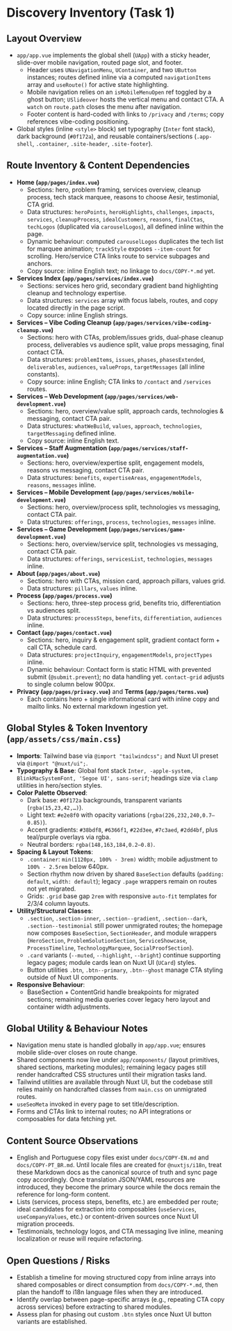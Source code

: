 # Discovery Inventory (Task 1)

## Layout Overview
- `app/app.vue` implements the global shell (`UApp`) with a sticky header, slide-over mobile navigation, routed page slot, and footer.
  - Header uses `UNavigationMenu`, `UContainer`, and two `UButton` instances; routes defined inline via a computed `navigationItems` array and `useRoute()` for active state highlighting.
  - Mobile navigation relies on an `isMobileMenuOpen` ref toggled by a ghost button; `USlideover` hosts the vertical menu and contact CTA. A `watch` on `route.path` closes the menu after navigation.
  - Footer content is hard-coded with links to `/privacy` and `/terms`; copy references vibe-coding positioning.
- Global styles (inline `<style>` block) set typography (`Inter` font stack), dark background (`#0f172a`), and reusable containers/sections (`.app-shell`, `.container`, `.site-header`, `.site-footer`).

## Route Inventory & Content Dependencies
- **Home (`app/pages/index.vue`)**
  - Sections: hero, problem framing, services overview, cleanup process, tech stack marquee, reasons to choose Aesir, testimonial, CTA grid.
  - Data structures: `heroPoints`, `heroHighlights`, `challenges`, `impacts`, `services`, `cleanupProcess`, `idealCustomers`, `reasons`, `finalCtas`, `techLogos` (duplicated via `carouselLogos`), all defined inline within the page.
  - Dynamic behaviour: computed `carouselLogos` duplicates the tech list for marquee animation; `trackStyle` exposes `--item-count` for scrolling. Hero/service CTA links route to service subpages and anchors.
  - Copy source: inline English text; no linkage to `docs/COPY-*.md` yet.
- **Services Index (`app/pages/services/index.vue`)**
  - Sections: services hero grid, secondary gradient band highlighting cleanup and technology expertise.
  - Data structures: `services` array with focus labels, routes, and copy located directly in the page script.
  - Copy source: inline English strings.
- **Services – Vibe Coding Cleanup (`app/pages/services/vibe-coding-cleanup.vue`)**
  - Sections: hero with CTAs, problem/issues grids, dual-phase cleanup process, deliverables vs audience split, value props messaging, final contact CTA.
  - Data structures: `problemItems`, `issues`, `phases`, `phasesExtended`, `deliverables`, `audiences`, `valueProps`, `targetMessages` (all inline constants).
  - Copy source: inline English; CTA links to `/contact` and `/services` routes.
- **Services – Web Development (`app/pages/services/web-development.vue`)**
  - Sections: hero, overview/value split, approach cards, technologies & messaging, contact CTA pair.
  - Data structures: `whatWeBuild`, `values`, `approach`, `technologies`, `targetMessaging` defined inline.
  - Copy source: inline English text.
- **Services – Staff Augmentation (`app/pages/services/staff-augmentation.vue`)**
  - Sections: hero, overview/expertise split, engagement models, reasons vs messaging, contact CTA pair.
  - Data structures: `benefits`, `expertiseAreas`, `engagementModels`, `reasons`, `messages` inline.
- **Services – Mobile Development (`app/pages/services/mobile-development.vue`)**
  - Sections: hero, overview/process split, technologies vs messaging, contact CTA pair.
  - Data structures: `offerings`, `process`, `technologies`, `messages` inline.
- **Services – Game Development (`app/pages/services/game-development.vue`)**
  - Sections: hero, overview/service split, technologies vs messaging, contact CTA pair.
  - Data structures: `offerings`, `servicesList`, `technologies`, `messages` inline.
- **About (`app/pages/about.vue`)**
  - Sections: hero with CTAs, mission card, approach pillars, values grid.
  - Data structures: `pillars`, `values` inline.
- **Process (`app/pages/process.vue`)**
  - Sections: hero, three-step process grid, benefits trio, differentiation vs audiences split.
  - Data structures: `processSteps`, `benefits`, `differentiation`, `audiences` inline.
- **Contact (`app/pages/contact.vue`)**
  - Sections: hero, inquiry & engagement split, gradient contact form + call CTA, schedule card.
  - Data structures: `projectInquiry`, `engagementModels`, `projectTypes` inline.
  - Dynamic behaviour: Contact form is static HTML with prevented submit (`@submit.prevent`); no data handling yet. `contact-grid` adjusts to single column below 900px.
- **Privacy (`app/pages/privacy.vue`)** and **Terms (`app/pages/terms.vue`)**
  - Each contains hero + single informational card with inline copy and mailto links. No external markdown ingestion yet.

## Global Styles & Token Inventory (`app/assets/css/main.css`)
- **Imports**: Tailwind base via `@import "tailwindcss";` and Nuxt UI preset via `@import "@nuxt/ui";`.
- **Typography & Base**: Global font stack `Inter, -apple-system, BlinkMacSystemFont, 'Segoe UI', sans-serif`; headings size via `clamp` utilities in hero/section styles.
- **Color Palette Observed**:
  - Dark base: `#0f172a` backgrounds, transparent variants (`rgba(15,23,42,…)`).
  - Light text: `#e2e8f0` with opacity variations (`rgba(226,232,240,0.7–0.85)`).
  - Accent gradients: `#38bdf8`, `#6366f1`, `#22d3ee`, `#7c3aed`, `#2dd4bf`, plus teal/purple overlays via rgba.
  - Neutral borders: `rgba(148,163,184,0.2–0.8)`.
- **Spacing & Layout Tokens**:
  - `.container`: `min(1120px, 100% - 3rem)` width; mobile adjustment to `100% - 2.5rem` below 640px.
  - Section rhythm now driven by shared `BaseSection` defaults (`padding: default`, `width: default`); legacy `.page` wrappers remain on routes not yet migrated.
  - Grids: `.grid` base gap `2rem` with responsive `auto-fit` templates for 2/3/4 column layouts.
- **Utility/Structural Classes**:
  - `.section`, `.section-inner`, `.section--gradient`, `.section--dark`, `.section--testimonial` still power unmigrated routes; the homepage now composes `BaseSection`, `SectionHeader`, and module wrappers (`HeroSection`, `ProblemSolutionSection`, `ServiceShowcase`, `ProcessTimeline`, `TechnologyMarquee`, `SocialProofSection`).
  - `.card` variants (`--muted`, `--highlight`, `--bright`) continue supporting legacy pages; module cards lean on Nuxt UI (`UCard`) styles.
  - Button utilities `.btn`, `.btn--primary`, `.btn--ghost` manage CTA styling outside of Nuxt UI components.
- **Responsive Behaviour**:
  - BaseSection + ContentGrid handle breakpoints for migrated sections; remaining media queries cover legacy hero layout and container width adjustments.

## Global Utility & Behaviour Notes
- Navigation menu state is handled globally in `app/app.vue`; ensures mobile slide-over closes on route change.
- Shared components now live under `app/components/` (layout primitives, shared sections, marketing modules); remaining legacy pages still render handcrafted CSS structures until their migration tasks land.
- Tailwind utilities are available through Nuxt UI, but the codebase still relies mainly on handcrafted classes from `main.css` on unmigrated routes.
- `useSeoMeta` invoked in every page to set title/description.
- Forms and CTAs link to internal routes; no API integrations or composables for data fetching yet.

## Content Source Observations
- English and Portuguese copy files exist under `docs/COPY-EN.md` and `docs/COPY-PT_BR.md`. Until locale files are created for `@nuxtjs/i18n`, treat these Markdown docs as the canonical source of truth and sync page copy accordingly. Once translation JSON/YAML resources are introduced, they become the primary source while the docs remain the reference for long-form content.
- Lists (services, process steps, benefits, etc.) are embedded per route; ideal candidates for extraction into composables (`useServices`, `useCompanyValues`, etc.) or content-driven sources once Nuxt UI migration proceeds.
- Testimonials, technology logos, and CTA messaging live inline, meaning localization or reuse will require refactoring.

## Open Questions / Risks
- Establish a timeline for moving structured copy from inline arrays into shared composables or direct consumption from `docs/COPY-*.md`, then plan the handoff to i18n language files when they are introduced.
- Identify overlap between page-specific arrays (e.g., repeating CTA copy across services) before extracting to shared modules.
- Assess plan for phasing out custom `.btn` styles once Nuxt UI button variants are established.
